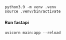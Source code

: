 

```shell
python3.9 -m venv .venv
source .venv/bin/activate
```


#### Run fastapi
```shell
uvicorn main:app --reload
```